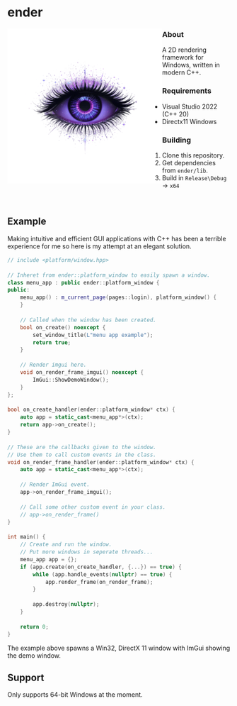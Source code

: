 # ender
<img src="data/logo.png" align="left" width="350px"/>

### About
A 2D rendering framework for Windows, written in modern C++.
### Requirements
- Visual Studio 2022 (C++ 20)
- Directx11 Windows
### Building
1. Clone this repository.
2. Get dependencies from `ender/lib`.
3. Build in `Release\Debug` -> `x64`
<br clear="left"/>

## Example
Making intuitive and efficient GUI applications with C++ has been
a terrible experience for me so here is my attempt at an elegant solution.

```cpp
// include <platform/window.hpp>

// Inheret from ender::platform_window to easily spawn a window.
class menu_app : public ender::platform_window {
public:
    menu_app() : m_current_page(pages::login), platform_window() {
    }

    // Called when the window has been created.
    bool on_create() noexcept {
        set_window_title(L"menu app example");
        return true;
    }

    // Render imgui here.
    void on_render_frame_imgui() noexcept {
        ImGui::ShowDemoWindow();
    }
};

bool on_create_handler(ender::platform_window* ctx) {
    auto app = static_cast<menu_app*>(ctx);
    return app->on_create();
}

// These are the callbacks given to the window.
// Use them to call custom events in the class.
void on_render_frame_handler(ender::platform_window* ctx) {
    auto app = static_cast<menu_app*>(ctx);

    // Render ImGui event.
    app->on_render_frame_imgui();

    // Call some other custom event in your class.
    // app->on_render_frame()
}

int main() {
    // Create and run the window.
    // Put more windows in seperate threads...
    menu_app app = {};
    if (app.create(on_create_handler, {...}) == true) {
        while (app.handle_events(nullptr) == true) {
            app.render_frame(on_render_frame);
        }

        app.destroy(nullptr);
    }

    return 0;
}
```
The example above spawns a Win32, DirectX 11 window with ImGui
showing the demo window.
## Support
Only supports 64-bit Windows at the moment.